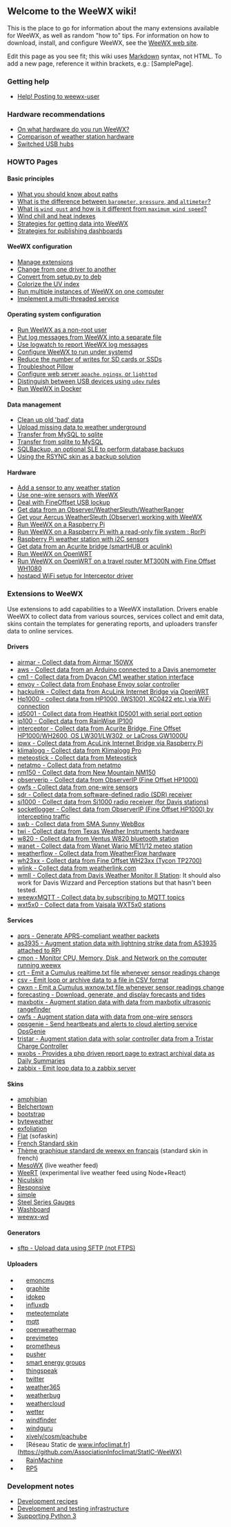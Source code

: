 ## Welcome to the WeeWX wiki!

This is the place to go for information about the many extensions available for WeeWX, as well as random "how to" tips.  For information on how to download, install, and configure WeeWX, see the [WeeWX web site](http://www.weewx.com/).

Edit this page as you see fit; this wiki uses [Markdown](https://help.github.com/articles/github-flavored-markdown/) syntax, not HTML.  To add a new page, reference it within brackets, e.g.: [SamplePage].

### Getting help
* [Help! Posting to weewx-user](https://github.com/weewx/weewx/wiki/Help!-Posting-to-weewx-user)

### Hardware recommendations
* [On what hardware do you run WeeWX?](hardware)
* [Comparison of weather station hardware](http://weewx.com/hwcmp.html)
* [Switched USB hubs](usb-hubs)

### HOWTO Pages

#### Basic principles

* [What you should know about paths](Understanding-paths)
* [What is the difference between `barometer`, `pressure`, and `altimeter`?](Barometer,-pressure,-and-altimeter)
* [What is `wind gust` and how is it different from `maximum wind speed`?](windgust)
* [Wind chill and heat indexes](Wind-chill-and-heat-index)
* [Strategies for getting data into WeeWX](intake-strategies)
* [Strategies for publishing dashboards](dashboards)

#### WeeWX configuration
* [Manage extensions](extensions)
* [Change from one driver to another](Change-driver)
* [Convert from setup.py to deb](How%20to%20convert%20from%20setup.py%20install%20to%20debian%20install)
* [Colorize the UV index](Colored%20UV%20index)
* [Run multiple instances of WeeWX on one computer](weewx-multi)
* [Implement a multi-threaded service](multi-threaded-service)

#### Operating system configuration
* [Run WeeWX as a non-root user](Run-as-a-non-root-user)
* [Put log messages from WeeWX into a separate file](logging)
* [Use logwatch to report WeeWX log messages](logwatch)
* [Configure WeeWX to run under systemd](systemd)
* [Reduce the number of writes for SD cards or SSDs](Minimize-writes-on-SD-cards)
* [Troubleshoot Pillow](Troubleshooting-Pillow)
* [Configure web server `apache`, `ngingx`, or `lighttpd`](webserver)
* [Distinguish between USB devices using `udev` rules](udevrules)
* [Run WeeWX in Docker](docker)

#### Data management
* [Clean up old 'bad' data](Cleaning-up-old-'bad'-data)
* [Upload missing data to weather underground](http://www.weewx.com/wunderfixer/)
* [Transfer from MySQL to sqlite](Transfer%20from%20MySQL%20to%20sqlite/)
* [Transfer from sqlite to MySQL](Transfer%20from%20sqlite%20to%20MySQL)
* [SQLBackup, an optional SLE to perform database backups](https://github.com/glennmckechnie/weewx-sqlbackup/wiki/SQLBackup-README)
* [Using the RSYNC skin as a backup solution](Using-the-RSYNC-skin-as-a-backup-solution)

#### Hardware
* [Add a sensor to any weather station](add-sensor)
* [Use one-wire sensors with WeeWX](Onewire-sensors)
* [Deal with FineOffset USB lockup](FineOffset-USB-lockup)
* [Get data from an Observer/WeatherSleuth/WeatherRanger](observer)
* [Get your Aercus WeatherSleuth (Observer) working with WeeWX](weathersleuth)
* [Run WeeWX on a Raspberry Pi](Raspberry-Pi)
* [Run WeeWX on a Raspberry Pi with a read-only file system : RorPi](https://github.com/glennmckechnie/rorpi-raspberrypi/wiki/Rorpi-Home)
* [Raspberry Pi weather station with i2C sensors](Raspberry-Pi-weather-station-with-i2C-sensors)
* [Get data from an Acurite bridge (smartHUB or aculink)](acuritebridge)
* [Run WeeWX on OpenWRT](weewx-on-openwrt)
* [Run WeeWX on OpenWRT on a travel router MT300N with Fine Offset WH1080](openwrt)
* [hostapd WiFi setup for Interceptor driver](hostapd-WiFi-setup-for-Interceptor-driver)

### Extensions to WeeWX

Use extensions to add capabilities to a WeeWX installation.  Drivers enable WeeWX to collect data from various sources, services collect and emit data, skins contain the templates for generating reports, and uploaders transfer data to online services.

#### Drivers
* [airmar - Collect data from Airmar 150WX](https://github.com/fullergalway/weewx-airmar-150wx-driver)
* [aws - Collect data from an Arduino connected to a Davis anemometer](https://github.com/wrybread/weewx-ArduinoWeatherStation)
* [cm1 - Collect data from Dyacon CM1 weather station interface](https://github.com/matthewwall/weewx-cm1)
* [envoy - Collect data from Enphase Envoy solar controller](https://github.com/matthewwall/weewx-envoy)
* [hackulink - Collect data from AcuLink Internet Bridge via OpenWRT](http://geekfun.com/hackulink/)
* [Hp1000 - collect data from HP1000, (WS1001, XC0422 etc.) via WiFi connection](https://github.com/AussieSusan/HP1000)
* [id5001 - Collect data from Heathkit ID5001 with serial port option](https://github.com/n2ee/weewx-id5001)
* [ip100 - Collect data from RainWise IP100](https://github.com/matthewwall/weewx-ip100)
* [interceptor - Collect data from Acurite Bridge, Fine Offset HP1000/WH2600, OS LW301/LW302, or LaCross GW1000U](https://github.com/matthewwall/weewx-interceptor)
* [ipwx - Collect data from AcuLink Internet Bridge via Raspberry Pi](http://nincehelser.com/ipwx/)
* [klimalogg - Collect data from Klimalogg Pro](https://github.com/matthewwall/weewx-klimalogg)
* [meteostick - Collect data from Meteostick](https://github.com/matthewwall/weewx-meteostick)
* [netatmo - Collect data from netatmo](https://github.com/matthewwall/weewx-netatmo)
* [nm150 - Collect data from New Mountain NM150](https://github.com/matthewwall/weewx-nm150)
* [observerip - Collect data from ObserverIP (Fine Offset HP1000)](https://github.com/dkmcode/weewx-observerip)
* [owfs - Collect data from one-wire sensors](owfs)
* [sdr - Collect data from software-defined radio (SDR) receiver](https://github.com/matthewwall/weewx-sdr)
* [si1000 - Collect data from Si1000 radio receiver (for Davis stations)](DavisSi1000-radio)
* [socketlogger - Collect data from ObserverIP (Fine Offset HP1000) by intercepting traffic](http://obrienlabs.net/redirecting-weather-station-data-from-observerip/)
* [swb - Collect data from SMA Sunny WebBox](https://github.com/matthewwall/weewx-swb)
* [twi - Collect data from Texas Weather Instruments hardware](https://github.com/matthewwall/weewx-twi)
* [w820 - Collect data from Ventus W820 bluetooth station](https://github.com/daduke/ventusw820)
* [wanet - Collect data from Wanet Wario ME11/12 meteo station](https://sourceforge.net/projects/wariome11)
* [weatherflow - Collect data from WeatherFlow hardware](https://github.com/captain-coredump/weatherflow-udp)
* [wh23xx - Collect data from Fine Offset WH23xx (Tycon TP2700)](https://github.com/matthewwall/weewx-wh23xx)
* [wlink - Collect data from weatherlink.com](wlink)
* [wmII - Collect data from Davis Weather Monitor II Station](https://github.com/jardiamj/wmII): It should also work for Davis Wizzard and Perception stations but that hasn't been tested.
* [weewxMQTT - Collect data by subscribing to MQTT topics](https://github.com/morrowwm/weewxMQTT)
* [wxt5x0 - Collect data from Vaisala WXT5x0 stations](https://github.com/matthewwall/weewx-wxt5x0)

#### Services
* [aprs - Generate APRS-compliant weather packets](/cavedon/weewx-aprs)
* [as3935 - Augment station data with lightning strike data from AS3935 attached to RPi](as3935)
* [cmon - Monitor CPU, Memory, Disk, and Network on the computer running weewx](cmon)
* [crt - Emit a Cumulus realtime.txt file whenever sensor readings change](crt)
* [csv - Emit loop or archive data to a file in CSV format](csv)
* [cwxn - Emit a Cumulus wxnow.txt file whenever sensor readings change](cwxn)
* [forecasting - Download, generate, and display forecasts and tides](forecasting)
* [maxbotix - Augment station data with data from maxbotix ultrasonic rangefinder](maxbotix)
* [owfs - Augment station data with data from one-wire sensors](owfss)
* [opsgenie - Send heartbeats and alerts to cloud alerting service OpsGenie](opsgenie)
* [tristar - Augment station data with solar controller data from a Tristar Charge Controller](https://github.com/jim-olsen/weewx_tristar)
* [wxobs - Provides a php driven report page to extract archival data as Daily Summaries](https://github.com/glennmckechnie/weewx-wxobs)
* [zabbix - Emit loop data to a zabbix server](https://github.com/RandomReaper/weewx-zabbix)

#### Skins
* [amphibian](amphibian)
* [Belchertown](https://github.com/poblabs/weewx-belchertown)
* [bootstrap](Bootstrap)
* [byteweather](http://davies-barnard.uk/development-and-plugins/weewx-byteweather-template/)
* [exfoliation](exfoliation)
* [Flat](http://neoground.com/projects/weewx/) (sofaskin)
* [French Standard skin](https://github.com/weewx/weewx/wiki/weewx-french-standard-skin)
* [Thème graphique standard de weewx en français](https://github.com/weewx/weewx/wiki/Th%C3%A8me-graphique-standard-de-weewx-en-fran%C3%A7ais-%7Bweewx-french-standard-skin-page-in-french%7D) (standard skin in french)
* [MesoWX](https://bitbucket.org/lirpa/mesowx) (live weather feed)
* [WeeRT](https://github.com/tkeffer/weert-js) (experimental live weather feed using Node+React)
* [Niculskin](https://gitlab.com/ngulden/niculskin)
* [Responsive](responsive)
* [simple](simple)
* [Steel Series Gauges](steelseries)
* [Washboard](https://gitlab.com/jquagga/Washboard)
* [weewx-wd](weewx-wd)

#### Generators
* [sftp - Upload data using SFTP (not FTPS)](https://github.com/matthewwall/weewx-sftp)

#### Uploaders
* <img src="http://weewx.com/consumers/emoncms.png" width='16'/> [emoncms](emoncms)
* <img src="http://graphite.readthedocs.org/favicon.ico" width='16'/> [graphite](https://github.com/ampledata/weewx_graphite)
* <img src="https://www.idokep.hu/images/icon/idokep_tab.png" width='16'/> [idokep](https://github.com/lorantkurthy/weewx-idokep/)
* <img src="http://weewx.com/consumers/influx-logo.png" width='16'/> [influxdb](https://github.com/matthewwall/weewx-influx)
* <img src="http://meteotemplate.com/web/logoBlack.png" width='16'/> [meteotemplate](https://github.com/matthewwall/weewx-meteotemplate)
* <img src="http://mqtt.org/favicon.ico" width='16'/> [mqtt](mqtt)
* <img src="http://openweathermap.org/favicon.ico" width='16'/> [openweathermap](openweathermap)
* <img src="http://services.previmeteo.com/fr/assets/img/previmeteo/favicon-previmeteo.jpg" width='16'/> [previmeteo](https://github.com/previmeteo/weewx-previmeteo)
* <img src="https://prometheus.io/assets/favicons/favicon.ico" width='16'/> [prometheus](https://github.com/sulrich/weewx-prompush)
* <img src="https://avatars3.githubusercontent.com/u/739550?v=3&s=200" width='16'/> [pusher](https://github.com/raymondelooff/weewx-pusher)
* <img src="http://smartenergygroups.com/favicon.ico" width='16'/> [smart energy groups](seg)
* <img src="http://thingspeak.com/favicon.ico" width='16'/> [thingspeak](thingspeak)
* <img src="http://twitter.com/favicon.ico" width='16'/> [twitter](twitter)
* <img src="https://www.weather365.net/images/web-104x122.png" width='16'/> [weather365](weather365)
* <img src="http://weatherbug.com/favicon.ico" width='16'/> [weatherbug](weatherbug)
* <img src="http://weewx.com/consumers/weathercloud.ico" width='16'/> [weathercloud](weathercloud)
* <img src="http://wetter.com/favicon.ico" width='16'/> [wetter](wetter)
* <img src="http://windfinder.com/favicon.ico" width='16'/> [windfinder](windfinder)
* <img src="https://stations.windguru.cz/img/apple-touch-icon-precomposed.png" width='16'/> [windguru](https://github.com/claudobahn/weewx-windguru)
* <img src="http://weewx.com/consumers/xively.ico" width='16'/> [xively/cosm/pachube](xively)
* <img src="https://www.infoclimat.fr/images/footer_IClogo.png" width='16'/> [Réseau Static de www.infoclimat.fr](https://github.com/AssociationInfoclimat/StatIC-WeeWX)
* <img src="https://rainmachine.com/favicon.ico" width='16'/> [RainMachine](RainMachine)
* <img src="https://rp5.ru/favicon.ico" width='16'/> [RP5](https://github.com/sapegin-o1eg/weewx-rp5)

### Development notes
* [Development recipes](https://raw.githubusercontent.com/weewx/weewx/master/DEV_NOTES.txt)
* [Development and testing infrastructure](devtest-infrastructure)
* [Supporting Python 3](https://github.com/weewx/weewx/wiki/Python-3-strategy)
